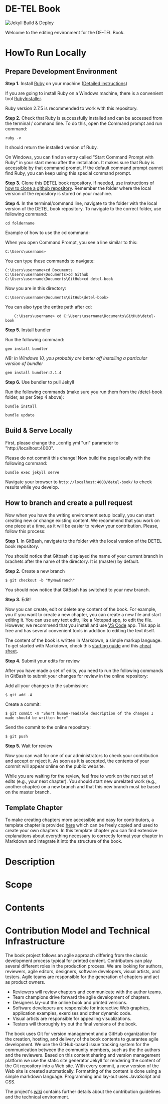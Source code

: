 # DE-TEL Book

![Jekyll Build & Deploy](https://github.com/ea-tel/detel-book/workflows/Jekyll%20Build%20&%20Deploy/badge.svg)

Welcome to the editing environment for the DE-TEL Book.

# HowTo Run Locally

## Prepare Development Environment

__Step 1.__ Install [Ruby](https://www.ruby-lang.org) on your machine ([Detailed instructions](https://jekyllrb.com/docs/installation/))

If you are going to install Ruby on a Windows machine, there is a convenient tool [RubyInstaller](https://rubyinstaller.org/downloads/).

Ruby version 2.7.5 is recommended to work with this repository.

__Step 2.__ Check that Ruby is successfully installed and can be accessed from the terminal / command line.
To do this, open the Command prompt and run command:
   
    ruby -v
   
It should return the installed version of Ruby.

On Windows, you can find an entry called "Start Command Prompt with Ruby" in your start menu after the installation. It makes sure that Ruby is accessible by that command prompt. If the default command prompt cannot find Ruby, you can keep using this special command prompt.

__Step 3.__ Clone this DETEL book repository. If needed, use instructions of [how to clone a github repository](https://docs.github.com/en/repositories/creating-and-managing-repositories/cloning-a-repository). Remember the folder where the local version of the repository is stored on your machine.


__Step 4.__ In the terminal/command line, navigate to the folder with the local version of the DETEL book repository. To navigate to the correct folder, use following command:

    cd foldername


Example of how to use the cd command:

When you open Command Prompt, you see a line similar to this:

    C:\Users\username>

You can type these commands to navigate:
    
    C:\Users\username>cd Documents
    C:\Users\username\Documents>cd Github
    C:\Users\username\Documents\GitHub>cd detel-book

Now you are in this directory:

    C:\Users\username\Documents\GitHub\detel-book>

You can also type the entire path after cd:

        C:\Users\username> cd C:\Users\username\Documents\GitHub\detel-book

__Step 5.__ Install bundler

Run the following command:

    gem install bundler

*NB: In Windows 10, you probably are better off installing a particular version of bundler*

    gem install bundler:2.1.4

__Step 6.__ Use bundler to pull Jekyll

Run the following commands (make sure you run them from the /detel-book folder, as per Step 4 above):

    bundle install
    
    bundle update

## Build & Serve Locally

First, please change the _config.yml "url" parameter to "http://localhost:4000".

Please do not commit this change!
Now build the page locally with the following command:

    bundle exec jekyll serve

 Navigate your browser to `http://localhost:4000/detel-book/` to check results while you develop.

## How to branch and create a pull request 

Now when you have the writing environment setup locally, you can start creating new or change existing content. We recommend that you work on one piece at a time, as it will be easier to review your contribution. Please, follow this process:

__Step 1.__ In GitBash, navigate to the folder with the local version of the DETEL book repository.

You should  notice that Gitbash displayed the name of your current branch in brachets after the name of the directory. It is (master) by default.

__Step 2.__ Create a new branch

    $ git checkout -b "MyNewBranch"

You should now notice that GitBash has switched to your new branch.

__Step 3.__ Edit!

Now you can create, edit or delete any content of the book. For example, you if you want to create a new chapter, you can create a new file and start editing it. You can use any text editr, like a Notepad app, to edit the file. However, we recommend that you install and use [VS Code](https://code.visualstudio.com/) app. This app is free and has several convenient tools in addition to editing the text itself.

The content of the book is written in Markdown, a simple markup language. To get started with Markdown, check this [starting guide](https://www.markdownguide.org/getting-started/) and this [cheat sheet](https://www.markdownguide.org/cheat-sheet/).

__Step 4.__ Submit your edits for review

After you have made a set of edits, you need to run the following commands in GitBash to submit your changes for review in the online repository:

Add all your changes to the submission:

    $ git add -A

Create a commit:

    $ git commit -m "Short human-readable description of the changes I made should be written here"

Send the commit to the online repository:

    $ git push

__Step 5.__ Wait for review

Now you can wait for one of our administrators to check your contribution and accept or reject it. As soon as it is accepted, the contents of your commit will appear online on the public website. 

While you are waiting for the review, feel free to work on the next set of edits (e.g., your next chapter). You should start new unrelated work (e.g., another chapter) on a new branch and that this new branch must be based on the master branch.

## Template Chapter
To make creating chapters more accessible and easy for contributors, a template chapter is provided [here](/_chapters/chapters/templates/mainTemplate.md) which can be freely copied and used to create your own chapters. In this template chapter you can find extensive explanations about everything necessary to correctly format your chapter in Markdown and integrate it into the structure of the book.

# Description



# Scope

# Contents



# Contribution Model and Technical Infrastructure

The book project follows an agile approach differing from the classic development process typical for printed content.
Contributors can play several different roles in the production process.
We are looking for authors, reviewers, agile editors, designers, software developers, visual artists, and testers.
Agile teams are responsible for the generation of chapters and act as product owners. 

* Reviewers will review chapters and communicate with the author teams. 
* Team champions drive forward the agile development of chapters. 
* Designers lay-out the online book and printed versions. 
* Software developers are responsible for interactive Web graphics, application examples, exercises and other dynamic code. 
* Visual artists are responsible for appealing visualizations. 
* Testers will thoroughly try out the final versions of the book.

The book uses Git for version management and a GitHub organization for the creation, hosting, and delivery of the book contents to guarantee agile development.
We use the GitHub-based issue tracking system for the communication between the community members, such as the the authors and the reviewers.
Based on this content sharing and version management platform we use the static site generator Jekyll for rendering the content of the Git repository into a Web site.
With every commit, a new version of the Web site is created automatically.
Formatting of the content is done using a simple markdown language.
Programming and lay-out uses JavaScript and CSS.

The project's [wiki](https://github.com/ea-tel/detel-book/wiki) contains further details about the contribution guidelines and the technical environment.
